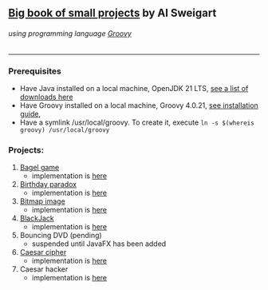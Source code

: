 ## [Big book of small projects](https://nostarch.com/big-book-small-python-projects) by Al Sweigart
###### _using programming language [Groovy](https://groovy-lang.org)_

---

### Prerequisites

* Have Java installed on a local machine, OpenJDK 21 LTS, [see a list of downloads here](https://docs.aws.amazon.com/corretto/latest/corretto-21-ug/downloads-list.html)
* Have Groovy installed on a local machine, Groovy 4.0.21, [see installation guide](https://groovy-lang.org/install.html), 
* Have a symlink /usr/local/groovy. To create it, execute `ln -s $(whereis groovy) /usr/local/groovy`

### Projects:

1. [Bagel game](https://sites.math.washington.edu/~mathcircle/mmc/mmc2010/PicoFermiBagel.pdf)  
    - implementation is [here](src/main/java/com/example/big_book_groovy/bagel)
2. [Birthday paradox](https://en.wikipedia.org/wiki/Birthday_problem)  
    - implementation is [here](src/main/java/com/example/big_book_groovy/birthday)
3. [Bitmap image](src/main/resources/03_bitmap_message.txt)  
    - implementation is [here](src/main/java/com/example/big_book_groovy/bitmap)
4. [BlackJack](https://en.wikipedia.org/wiki/Blackjack)
    - implementation is [here](src/main/java/com/example/big_book_groovy/blackjack)
5. Bouncing DVD (pending)
    - suspended until JavaFX has been added
6. [Caesar cipher](https://en.wikipedia.org/wiki/Caesar_cipher)
    - implementation is [here](src/main/java/com/example/big_book_groovy/caesar)
7. Caesar hacker
    - implementation is [here](src/main/java/com/example/big_book_groovy/caesar)